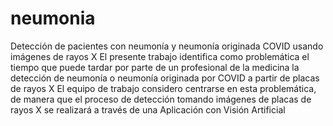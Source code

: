 # neumonia
Detección de pacientes con neumonía y neumonía originada COVID usando imágenes de rayos X
El presente trabajo identifica como problemática el tiempo que puede tardar por parte de un profesional de la medicina la detección de neumonía o neumonía originada por COVID a partir de placas de rayos X
El equipo de trabajo considero centrarse en esta problemática, de manera que el proceso de detección tomando imágenes de placas de rayos X se realizará a través de una Aplicación con Visión Artificial
